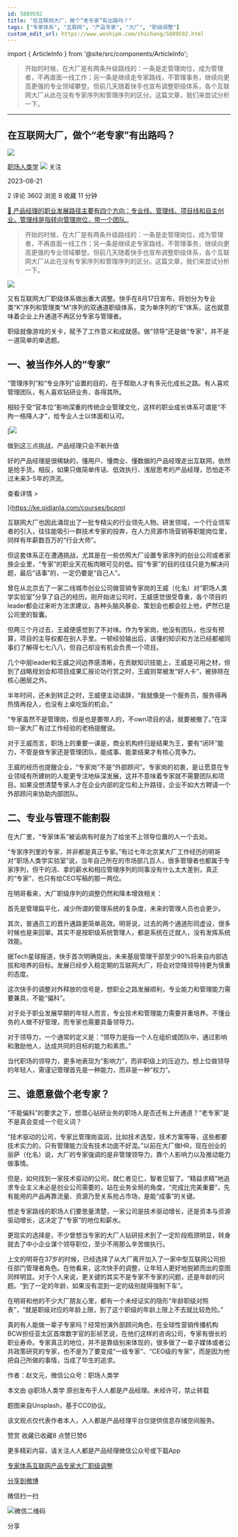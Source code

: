 ```yaml
---
id: 5889592
title: "在互联网大厂，做个“老专家”有出路吗？"
tags: ["专家体系", "互联网", "产品专家", "大厂", "职级调整"]
custom_edit_url: https://www.woshipm.com/zhichang/5889592.html
---
```

import { ArticleInfo } from '@site/src/components/ArticleInfo';

<ArticleInfo
    author="职场人类学"
    authorLink="https://www.woshipm.com/u/983216"
    published="2023-08-21"
    views={3602}
    comments={2}
    collects={8}
/>

> 开始的时候，在大厂是有两条升级路线的：一条是走管理岗位，成为管理者，不再直面一线工作；另一条是继续走专家路线，不管理事务，继续向更高更强的专业领域攀登。但前几天随着快手也宣布调整职级体系，各个互联网大厂从此在没有专家序列和管理序列的区分。这篇文章，我们来尝试分析一下。

---

## 在互联网大厂，做个“老专家”有出路吗？

[![](https://static.woshipm.com/view/woshipm_api_def_20230821111209_7628.png?imageView2/1/w/72/h/72/q/100)](https://www.woshipm.com/u/983216)

[职场人类学](https://www.woshipm.com/u/983216) ![](https://static.woshipm.com/tag/1101_1@2x.png) 关注

2023-08-21

2 评论 3602 浏览 8 收藏 11 分钟

[🔗 产品经理的职业发展路径主要有四个方向：专业线、管理线、项目线和自主创业。管理线是指转向管理岗位，带一个团队..](https://ke.qidianla.com/courses/90pm)

> 开始的时候，在大厂是有两条升级路线的：一条是走管理岗位，成为管理者，不再直面一线工作；另一条是继续走专家路线，不管理事务，继续向更高更强的专业领域攀登。但前几天随着快手也宣布调整职级体系，各个互联网大厂从此在没有专家序列和管理序列的区分。这篇文章，我们来尝试分析一下。

![](https://image.woshipm.com/2023/04/13/f67ccb0e-d9e9-11ed-bd74-00163e0b5ff3.jpg)

又有互联网大厂职级体系做出重大调整。快手在8月17日宣布，将划分为专业类“K”序列和管理类“M”序列的双通道职级体系，变为单序列的“E”体系，这也就意味着企业上升通道不再区分专家与管理者。

职级就像游戏的关卡，赋予了工作意义和成就感。做“领导”还是做“专家”，并不是一道简单的单选题。

## 一、被当作外人的“专家”

“管理序列”和“专业序列”设置的目的，在于帮助人才有多元化成长之路。有人喜欢管理团队，有人喜欢钻研业务，各得其所。

相较于受“官本位”影响深重的传统企业管理文化，这样的职业成长体系可谓是“不拘一格降人才”，给专业人士以体面和认可。

[![](https://image.woshipm.com/2023/07/27/1788a218-2c7f-11ee-b91f-00163e0b5ff3.png)

做到这三点挑战，产品经理只会不断升值

好的产品经理是很稀缺的，懂用户、懂商业、懂数据的产品经理走出互联网，依然是抢手货。相反，如果只做简单传话、低效执行、浅层思考的产品经理，恐怕走不过未来3-5年的洪流。

查看详情 >

](https://ke.qidianla.com/courses/bcpm)

互联网大厂也因此涌现出了一批专精尖的行业领先人物。研发领域，一个行业领军者的引入，往往能吸引一群技术专家的投奔，在人力资源市场营销等职能岗位里，同样有年薪数百万的“行业大师”。

但这套体系正在遭遇挑战，尤其是在一些仿照大厂设置专家序列的创业公司或者家族企业里，“专家”的职业天花板肉眼可见的低。招“专家”的目的往往只是为解决问题，最后“话事”的，一定仍要是“自己人”。

曾在从北京去了一家二线城市创业公司做营销专家岗的王威（化名）对“职场人类学实验室”分享了自己的经历。刚开始进公司时，王威感觉很受尊重，各个项目的leader都会过来听方法求建议，各种头脑风暴会、策划会也都会拉上他，俨然已是公司里的智囊。

但两三个月过去，王威便感觉到了不对味。作为专家岗，他没有团队，也没有预算，项目的主导权都在别人手里。一顿经验输出后，该懂的知识和方法已经都被同事们了解得七七八八，但自己却没有机会负责一个项目。

几个中层leader和王威之间边界感清晰，在贡献知识技能上，王威是可用之材，但到了战略规划会和项目成果汇报论功行赏之时，王威则常被发“好人卡”，被排除在核心圈层之外。

半年时间，还未到转正之时，王威便主动请辞，“我就像是一个服务员，服务得再热情再投入，也没有上桌吃饭的机会。”

“专家虽然不是管理岗，但是也是要带人的，不own项目的话，就要被撤了。”在深圳一家大厂有过工作经验的老杨提醒说。

对于王威而言，职场上的重要一课是，商业机构终归是结果为王，要有“闭环”能力，不管是做专家还是管理团队，能成事、能拿结果才有核心竞争力。

王威的经历也提醒企业，“专家岗”不是“外部顾问”。专家岗的初衷，是让愿意在专业领域有所建树的人能更专注地纵深发展，这并不意味着专家就不需要团队和项目。如果没想清楚专家人才在企业内部的定位和上升路径，企业不如大方聘请一个外部顾问来协助内部团队。

## 二、专业与管理不能割裂

在大厂里，“专家体系”被诟病有时是为了给坐不上领导位置的人一个去处。

“专家序列里的专家，并非都是真正专家。”有过七年北京某大厂工作经历的明哥对“职场人类学实验室”说，当年自己所在的市场部几百人，很多管理者也都属于专家序列，但干的活、拿的薪水和相应管理序列的同事没有什么太大差别，真正的“专家”，也只有给CEO写稿的那一两位。

在明哥看来，大厂职级序列的调整仍然和降本增效相关：

首先是管理扁平化，减少所谓的管理系统的复杂度，未来的管理人员也会更少。

其次，普通员工的晋升通路更简单高效。明哥说，过去的两个通道形同虚设，很多时候也是来回窜。其实不是按职级系统管理人，都是系统在迁就人，没有发挥系统效能。

据Tech星球报道，快手首次明确提出，未来基层管理干部至少90%将来自内部选拔和培养的目标。发展已经步入稳定期的互联网大厂，将会对空降领导持更为慎重的态度。

这次快手的调整对外释放的信号是，想职业之路发展顺利，专业能力和管理能力需要兼具，不能“偏科”。

对于处于职业发展早期的年轻人而言，专业技术和管理能力需要并重培养。不懂业务的人做不好管理，而专家也需要具备领导力。

对于领导力，一个通常的定义是：“领导力是指一个人在组织或团队中，通过影响和激励他人，达成共同的目标的能力和素质。”

当代职场的领导力，更多地表现为“影响力”，而非职级上的压迫力。想上位做领导的年轻人，需谨记管理首先是一种能力，而非是一种“权力”。

## 三、谁愿意做个老专家？

“不能偏科”的要求之下，想潜心钻研业务的职场人是否还有上升通道？“老专家”是不是真会变成一个贬义词？

“技术驱动的公司，专家比管理岗滋润，比如技术选型，技术方案等等，这些都要技术实力的，只有管理能力没有技术功底不好混。”以前在大厂做HR，现在创业的丽萨（化名）说，大厂的专家强调的是非管理领导力，靠个人影响力以及推动能力做事情。

但是，如何找到一家技术驱动的公司，就仁者见仁，智者见智了。“精益求精”地追求专业主义未必是创业公司需要的，站在业务全局的角度，“完成比完美重要”，先有能用的产品再靠流量、资源乃至关系抢占市场，是能“成事”的关键。

想走专家路线的职场人们要思量清楚，一家公司是技术驱动增长，还是资本与资源驱动增长，这决定了“专家”的地位和薪水。

更现实的选择是，不少曾想当专家的大厂人钻研技术到了一定阶段瓶颈明显，转身就去了中小企业谋个领导职位，至少不用那么辛苦做执行。

上文的明哥在37岁的时候，已经选择了从大厂离开加入了一家中型互联网公司担任部门管理者角色。在他看来，这次快手的调整，让年轻人更好地脱颖而出的意图同样明显。对于个人来说，更关键的其实不是专家不专家的问题，还是年龄的问题。“到了一定的年龄，如果没有混到一定的级别就得强制下车”。

在明哥和他的不少大厂朋友心里，都有一个未经证实的隐形“年龄职级对照表”，“就是职级对应的年龄上限，到了这个职级的年龄上限上不去就比较危险。”

真的有人能做一辈子专家吗？经常扮演外部顾问角色，在全球性营销传播机构BCW担任亚太区首席数字官的彭祯艺说，在他们这样的咨询公司，专家有很长的职业寿命。专家真正的地位，并不是靠级别来体现的，很多做了一辈子媒体或者公共政策研究的专家，也不是为了要变成“一级专家”、“CEO级的专家”，而是因为他把自己所做的事情，当成了毕生的追求。

作者：赵文元，微信公众号：职场人类学

本文由 @职场人类学 原创发布于人人都是产品经理。未经许可，禁止转载

题图来自Unsplash，基于CC0协议。

该文观点仅代表作者本人，人人都是产品经理平台仅提供信息存储空间服务。

赞赏 收藏已收藏8 点赞已赞6

更多精彩内容，请关注人人都是产品经理微信公众号或下载App

[专家体系](https://www.woshipm.com/tag/%e4%b8%93%e5%ae%b6%e4%bd%93%e7%b3%bb)[互联网](https://www.woshipm.com/tag/%e4%ba%92%e8%81%94%e7%bd%91)[产品专家](https://www.woshipm.com/tag/%e4%ba%a7%e5%93%81%e4%b8%93%e5%ae%b6)[大厂](https://www.woshipm.com/tag/%e5%a4%a7%e5%8e%82)[职级调整](https://www.woshipm.com/tag/%e8%81%8c%e7%ba%a7%e8%b0%83%e6%95%b4)

[分享到微博](https://service.weibo.com/share/share.php?appkey=2775287854&title=在互联网大厂，做个“老专家”有出路吗？&url=https://www.woshipm.com/zhichang/5889592.html&pic=https://image.woshipm.com/2023/04/13/f67ccb0e-d9e9-11ed-bd74-00163e0b5ff3.jpg)

微信扫一扫

![微信二维码](https://api.pwmqr.com/qrcode/create/?url=https://www.woshipm.com/zhichang/5889592.html)

分享